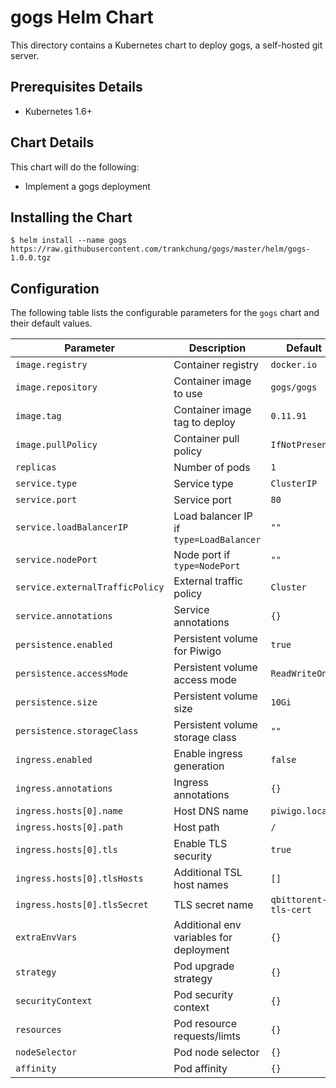 # gogs Helm Chart

This directory contains a Kubernetes chart to deploy gogs, a self-hosted git server.

## Prerequisites Details

* Kubernetes 1.6+

## Chart Details

This chart will do the following:

* Implement a gogs deployment

## Installing the Chart
```console
$ helm install --name gogs https://raw.githubusercontent.com/trankchung/gogs/master/helm/gogs-1.0.0.tgz
```

## Configuration

The following table lists the configurable parameters for the `gogs` chart and their default values.

|             Parameter                |              Description                  |               Default               |
|--------------------------------------|-------------------------------------------|-------------------------------------|
| `image.registry`                     | Container registry                        | `docker.io`                         |
| `image.repository`                   | Container image to use                    | `gogs/gogs`                         |
| `image.tag`                          | Container image tag to deploy             | `0.11.91`                           |
| `image.pullPolicy`                   | Container pull policy                     | `IfNotPresent`                      |
| `replicas`                           | Number of pods                            | `1`                                 |
| `service.type`                       | Service type                              | `ClusterIP`                         |
| `service.port`                       | Service port                              | `80`                                |
| `service.loadBalancerIP`             | Load balancer IP if `type=LoadBalancer`   | `""`                                |
| `service.nodePort`                   | Node port if `type=NodePort`              | `""`                                |
| `service.externalTrafficPolicy`      | External traffic policy                   | `Cluster`                           |
| `service.annotations`                | Service annotations                       | `{}`                                |
| `persistence.enabled`                | Persistent volume for Piwigo              | `true`                              |
| `persistence.accessMode`             | Persistent volume access mode             | `ReadWriteOnce`                     |
| `persistence.size`                   | Persistent volume size                    | `10Gi`                              |
| `persistence.storageClass`           | Persistent volume storage class           | `""`                                |
| `ingress.enabled`                    | Enable ingress generation                 | `false`                             |
| `ingress.annotations`                | Ingress annotations                       | `{}`                                |
| `ingress.hosts[0].name`              | Host DNS name                             | `piwigo.local`                      |
| `ingress.hosts[0].path`              | Host path                                 | `/`                                 |
| `ingress.hosts[0].tls`               | Enable TLS security                       | `true`                              |
| `ingress.hosts[0].tlsHosts`          | Additional TSL host names                 | `[]`                                |
| `ingress.hosts[0].tlsSecret`         | TLS secret name                           | `qbittorent-tls-cert`               |
| `extraEnvVars`                       | Additional env variables for deployment   | `{}`                                |
| `strategy`                           | Pod upgrade strategy                      | `{}`                                |
| `securityContext`                    | Pod security context                      | `{}`                                |
| `resources`                          | Pod resource requests/limts               | `{}`                                |
| `nodeSelector`                       | Pod node selector                         | `{}`                                |
| `affinity`                           | Pod affinity                              | `{}`                                |

